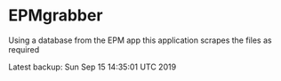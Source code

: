 # EPMgrabber
Using a database from the EPM app this application scrapes the files as required


Latest backup: Sun Sep 15 14:35:01 UTC 2019
